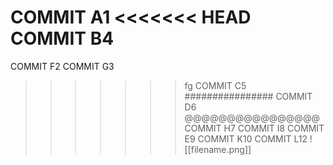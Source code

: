 COMMIT A1
<<<<<<< HEAD
COMMIT B4
=======
COMMIT F2
COMMIT G3
>>>>>>> fg
COMMIT C5
################
COMMIT D6
@@@@@@@@@@@@@@@@
COMMIT H7
COMMIT I8
COMMIT E9
COMMIT K10
COMMIT L12
![[filename.png]]